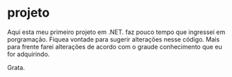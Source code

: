 # projeto
Aqui esta meu primeiro projeto em .NET. faz pouco tempo que ingressei em porgramação. Fiquea vontade para sugerir alterações nesse código. Mais para frente 
farei alterações de acordo com o graude conhecimento que eu  for adquirindo.

Grata.
